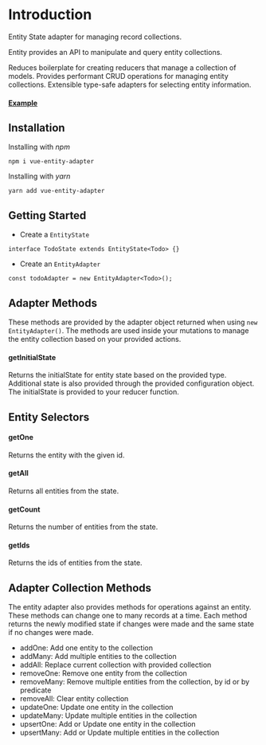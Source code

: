 # Introduction

Entity State adapter for managing record collections.

Entity provides an API to manipulate and query entity collections.

Reduces boilerplate for creating reducers that manage a collection of models.
Provides performant CRUD operations for managing entity collections.
Extensible type-safe adapters for selecting entity information.

#### [Example](example)

## Installation
Installing with *npm*

``npm i vue-entity-adapter``  

Installing with *yarn*  

``yarn add vue-entity-adapter``

## Getting Started

* Create a ``EntityState``

``interface TodoState extends EntityState<Todo> {}``

* Create an ``EntityAdapter``

``const todoAdapter = new EntityAdapter<Todo>();``

## Adapter Methods
These methods are provided by the adapter object returned when using ``new EntityAdapter()``. The methods are used inside your mutations to manage the entity collection based on your provided actions.

#### getInitialState
Returns the initialState for entity state based on the provided type. Additional state is also provided through the provided configuration object. The initialState is provided to your reducer function.

## Entity Selectors

#### getOne
Returns the entity with the given id.

#### getAll
Returns all entities from the state.

#### getCount
Returns the number of entities from the state.

#### getIds
Returns the ids of entities from the state.

## Adapter Collection Methods

The entity adapter also provides methods for operations against an entity. These methods can change one to many records at a time. Each method returns the newly modified state if changes were made and the same state if no changes were made.

* addOne: Add one entity to the collection
* addMany: Add multiple entities to the collection
* addAll: Replace current collection with provided collection
* removeOne: Remove one entity from the collection
* removeMany: Remove multiple entities from the collection, by id or by predicate
* removeAll: Clear entity collection
* updateOne: Update one entity in the collection
* updateMany: Update multiple entities in the collection
* upsertOne: Add or Update one entity in the collection
* upsertMany: Add or Update multiple entities in the collection
